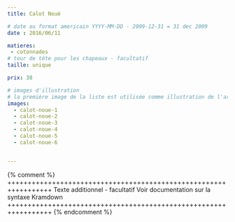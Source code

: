 ```yaml
---
title: Calot Noué

# date au format americain YYYY-MM-DD - 2009-12-31 = 31 dec 2009
date : 2016/06/11

matieres:
 - cotonnades
# tour de tête pour les chapeaux - facultatif
taille: unique

prix: 38

# images d'illustration
# la première image de la liste est utilisée comme illustration de l'article dans les pages de listing.
images:
  - calot-noue-1
  - calot-noue-2
  - calot-noue-3
  - calot-noue-4
  - calot-noue-5
  - calot-noue-6


---
```

{% comment %} +++++++++++++++++++++++++++++++++++++++++++++++++++++++++++++++++
              Texte additionnel - facultatif
              Voir documentation sur la syntaxe Kramdown
+++++++++++++++++++++++++++++++++++++++++++++++++++++++++++++++++ {% endcomment %}
